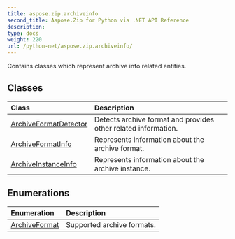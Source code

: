 ```yaml
---
title: aspose.zip.archiveinfo
second_title: Aspose.Zip for Python via .NET API Reference
description: 
type: docs
weight: 220
url: /python-net/aspose.zip.archiveinfo/
---
```



Contains classes which represent archive info related entities.

## Classes
| Class | Description |
| :- | :- |
|[ArchiveFormatDetector](/zip/python-net/aspose.zip.archiveinfo/archiveformatdetector/)|Detects archive format and provides other related information.|
|[ArchiveFormatInfo](/zip/python-net/aspose.zip.archiveinfo/archiveformatinfo/)|Represents information about the archive format.|
|[ArchiveInstanceInfo](/zip/python-net/aspose.zip.archiveinfo/archiveinstanceinfo/)|Represents information about the archive instance.|
## Enumerations
| Enumeration | Description |
| :- | :- |
|[ArchiveFormat](/zip/python-net/aspose.zip.archiveinfo/archiveformat/)|Supported archive formats.|
